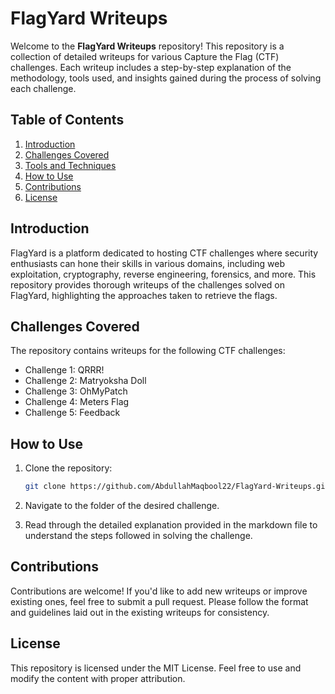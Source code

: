 # FlagYard Writeups

Welcome to the **FlagYard Writeups** repository! This repository is a collection of detailed writeups for various Capture the Flag (CTF) challenges. Each writeup includes a step-by-step explanation of the methodology, tools used, and insights gained during the process of solving each challenge.

## Table of Contents
1. [Introduction](#introduction)
2. [Challenges Covered](#challenges-covered)
3. [Tools and Techniques](#tools-and-techniques)
4. [How to Use](#how-to-use)
5. [Contributions](#contributions)
6. [License](#license)

## Introduction

FlagYard is a platform dedicated to hosting CTF challenges where security enthusiasts can hone their skills in various domains, including web exploitation, cryptography, reverse engineering, forensics, and more. This repository provides thorough writeups of the challenges solved on FlagYard, highlighting the approaches taken to retrieve the flags.

## Challenges Covered

The repository contains writeups for the following CTF challenges:

- Challenge 1: QRRR!  
- Challenge 2: Matryoksha Doll
- Challenge 3: OhMyPatch
- Challenge 4: Meters Flag
- Challenge 5: Feedback 

## How to Use

1. Clone the repository:
   ```bash
   git clone https://github.com/AbdullahMaqbool22/FlagYard-Writeups.git
   ```

2. Navigate to the folder of the desired challenge.

3. Read through the detailed explanation provided in the markdown file to understand the steps followed in solving the challenge.

## Contributions

Contributions are welcome! If you'd like to add new writeups or improve existing ones, feel free to submit a pull request. Please follow the format and guidelines laid out in the existing writeups for consistency.

## License

This repository is licensed under the MIT License. Feel free to use and modify the content with proper attribution.
